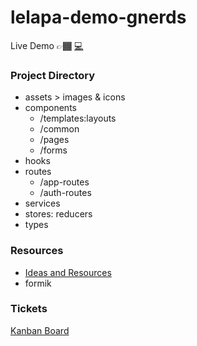 # lelapa-demo-gnerds

Live Demo 👉🏾 [:computer:](https://ringa-app.netlify.app/)

### Project Directory

- assets > images & icons
- components  
  - /templates:layouts
  - /common
  - /pages
  - /forms
- hooks
- routes
  - /app-routes
  - /auth-routes
- services
- stores: reducers
- types

### Resources

- [Ideas and Resources](https://www.notion.so/refilwe-m/8ca4a022a1d942e9a41190f032eaa35e?v=67bc36984cf4436baa8994722185c4dd&pvs=4)
- formik

### Tickets

[Kanban Board](https://sharing.clickup.com/9015488560/b/h/8cnuw1g-515/9fee79aa5c2c747)


